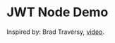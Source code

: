 # JWT Node Demo

Inspired by: Brad Traversy, [video](https://www.youtube.com/watch?v=7nafaH9SddU&t=1235s).